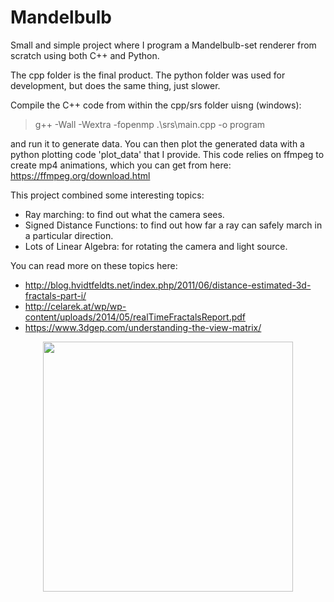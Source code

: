 # Mandelbulb

Small and simple project where I program a Mandelbulb-set renderer from scratch using both C++ and Python.

The cpp folder is the final product. The python folder was used for development, but does the same thing, just slower.

Compile the C++ code from within the cpp/srs folder uisng (windows): 
> g++ -Wall -Wextra -fopenmp .\srs\main.cpp -o program

and run it to generate data. You can then plot the generated data with a python plotting code 'plot_data' that I provide. This code relies on ffmpeg to create mp4 animations, which you can get from here: https://ffmpeg.org/download.html

This project combined some interesting topics:
- Ray marching: to find out what the camera sees.
- Signed Distance Functions: to find out how far a ray can safely march in a particular direction.
- Lots of Linear Algebra: for rotating the camera and light source.

You can read more on these topics here:
- http://blog.hvidtfeldts.net/index.php/2011/06/distance-estimated-3d-fractals-part-i/
- http://celarek.at/wp/wp-content/uploads/2014/05/realTimeFractalsReport.pdf
- https://www.3dgep.com/understanding-the-view-matrix/

<p align="center">
  <img src=./cpp/mandelbulb-nb.gif width="400" height="400">
</p>
